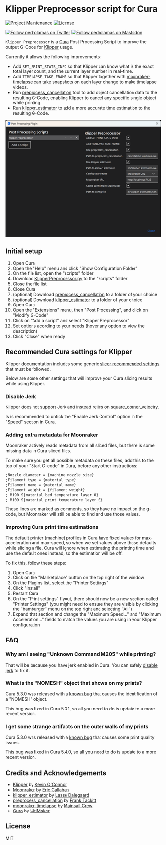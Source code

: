 # Klipper Preprocessor script for Cura

[![Project Maintenance](https://img.shields.io/maintenance/yes/2023.svg)](https://github.com/pedrolamas/klipper-preprocessor 'GitHub Repository')
[![License](https://img.shields.io/github/license/pedrolamas/klipper-preprocessor.svg)](https://github.com/pedrolamas/klipper-preprocessor/blob/master/LICENSE 'License')

[![Follow pedrolamas on Twitter](https://img.shields.io/twitter/follow/pedrolamas?label=Follow%20@pedrolamas%20on%20Twitter&style=social)](https://twitter.com/pedrolamas)
[![Follow pedrolamas on Mastodon](https://img.shields.io/mastodon/follow/109365776481898704?label=Follow%20@pedrolamas%20on%20Mastodon&domain=https%3A%2F%2Fhachyderm.io&style=social)](https://hachyderm.io/@pedrolamas)

`Klipper Preprocessor` is a [Cura](https://ultimaker.com/software/ultimaker-cura) Post Processing Script to improve the output G-Code for [Klipper](https://github.com/Klipper3d/klipper) usage.

Currently it allows the following improvements:

- Add `SET_PRINT_STATS_INFO` so that Klipper can know what is the exact total layer count, and the current layer number in real-time.
- Add `TIMELAPSE_TAKE_FRAME` so that Klipper together with [moonraker-timelapse](https://github.com/mainsail-crew/moonraker-timelapse) can take snapshots on each layer change to make timelapse videos.
- Run [preprocess_cancellation](https://github.com/kageurufu/preprocess_cancellation) tool to add object cancellation data to the resulting G-Code, enabling Klipper to cancel any specific single object while printing.
- Run [klipper_estimator](https://github.com/Annex-Engineering/klipper_estimator) to add a more accurate time estimation to the resulting G-Code.

![Klipper Preprocessor script for Cura](assets/images/Klipper%20Preprocessor%20script%20for%20Cura.png "Klipper Preprocessor script for Cura")

## Initial setup

1. Open Cura
2. Open the "Help" menu and click "Show Configuration Folder"
3. On the file list, open the "scripts" folder
4. Download [KlipperPreprocessor.py](KlipperPreprocessor.py) to the "scripts" folder
5. Close the file list
6. Close Cura
7. (optional) Download [preprocess_cancellation](https://github.com/kageurufu/preprocess_cancellation/releases/latest) to a folder of your choice
8. (optional) Download [klipper_estimator](https://github.com/Annex-Engineering/klipper_estimator/releases/latest) to a folder of your choice
9. Open Cura
10. Open the "Extensions" menu, then "Post Processing", and click on "Modify G-Code"
11. Click on "Add a script" and select "Klipper Preprocessor"
12. Set options acording to your needs (hover any option to view the description)
13. Click "Close" when ready

## Recommended Cura settings for Klipper

Klipper documentation includes some generic [slicer recommended settings](https://www.klipper3d.org/Slicers.html#slicers) that must be followed.

Below are some other settings that will improve your Cura slicing results while using Klipper.

### Disable Jerk

Klipper does not support Jerk and instead relies on [square_corner_velocity](https://www.klipper3d.org/Config_Reference.html#printer).

Is is recommended to untick the "Enable Jerk Control" option in the "Speed" section in Cura.

### Adding extra metadata for Moonraker

Moonraker actively reads metadata from all sliced files, but there is some missing data in Cura sliced files.

To make sure you get all possible metadata on these files, add this to the top of your "Start G-code" in Cura, before any other instructions:

```text
;Nozzle diameter = {machine_nozzle_size}
;Filament type = {material_type}
;Filament name = {material_name}
;Filament weight = {filament_weight}
; M190 S{material_bed_temperature_layer_0}
; M109 S{material_print_temperature_layer_0}
```

These lines are marked as comments, so they have no impact on the g-code, but Moonraker will still be able to find and use those values.

### Improving Cura print time estimations

The default printer (machine) profiles in Cura have fixed values for max-acceleration and max-speed, so when we set values above those defaults while slicing a file, Cura will ignore when estimating the printing time and use the default ones instead, so the estimation will be off.

To fix this, follow these steps:

1. Open Cura
2. Click on the "Marketplace" button on the top right of the window
3. On the Plugins list, select the "Printer Settings"
4. Click "Install"
5. Restart Cura
6. On the "Print settings" flyout, there should now be a new section called "Printer Settings" (you might need to ensure they are visible by clicking the "hamburger" menu on the top right and selecting "All")
7. Expand that section and change the "Maximum Speed..." and "Maximum Acceleration..." fields to match the values you are using in your Klipper configuration

## FAQ

### Why am I seeing "Unknown Command M205" while printing?

That will be because you have jerk enabled in Cura. You can safely [disable jerk](#disable-jerk) to fix it.

### What is the "NOMESH" object that shows on my prints?

Cura 5.3.0 was released with a [known bug](https://github.com/Ultimaker/Cura/issues/14679) that causes the identification of a "NOMESH" object.

This bug was fixed in Cura 5.3.1, so all you need to do is update to a more recent version.

### I get some strange artifacts on the outer walls of my prints

Cura 5.3.0 was released with a [known bug](https://github.com/Ultimaker/Cura/issues/14811) that causes some print quality issues.

This bug was fixed in Cura 5.4.0, so all you need to do is update to a more recent version.

## Credits and Acknowledgements

- [Klipper](https://github.com/Klipper3d/klipper) by [Kevin O'Connor](https://github.com/KevinOConnor)
- [Moonraker](https://github.com/Arksine/moonraker) by [Eric Callahan](https://github.com/Arksine)
- [klipper_estimator](https://github.com/Annex-Engineering/klipper_estimator) by [Lasse Dalegaard](https://github.com/dalegaard)
- [preprocess_cancellation](https://github.com/kageurufu/preprocess_cancellation) by [Frank Tackitt](https://github.com/kageurufu)
- [moonraker-timelapse](https://github.com/mainsail-crew/moonraker-timelapse) by [Mainsail Crew](https://github.com/mainsail-crew)
- [Cura](https://github.com/Ultimaker/Cura) by [UltiMaker](https://github.com/Ultimaker)

## License

MIT
